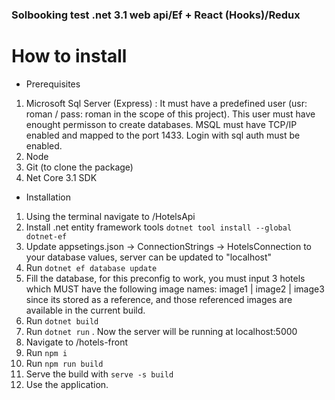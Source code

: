 ### Solbooking test .net 3.1 web api/Ef + React (Hooks)/Redux

# How to install

- Prerequisites
1. Microsoft Sql Server (Express) : It must have a predefined user (usr: roman / pass: roman in the scope of this project). This user must have enought permisson to create databases. MSQL must have TCP/IP enabled and mapped to the port 1433. Login with sql auth must be enabled.
2. Node
3. Git (to clone the package)
4. Net Core 3.1 SDK

- Installation
 1. Using the terminal navigate to /HotelsApi
 2. Install .net entity framework tools ```dotnet tool install --global dotnet-ef```
 3. Update appsetings.json -> ConnectionStrings -> HotelsConnection to your database values, server can be updated to "localhost"
 4. Run ```dotnet ef database update```
 5. Fill the database, for this preconfig to work, you must input 3 hotels which MUST have the following image names: image1 | image2 | image3 since its stored as a reference, and those referenced images are available in the current build.
 6. Run ```dotnet build```
 7. Run ```dotnet run``` . Now the server will be running at localhost:5000
 8. Navigate to /hotels-front
 9. Run ```npm i```
 10. Run ```npm run build```
 11. Serve the build with ```serve -s build```
 12. Use the application.
